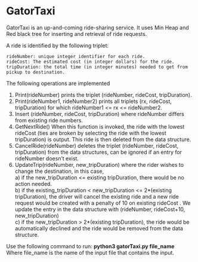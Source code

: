 # GatorTaxi
GatorTaxi is an up-and-coming ride-sharing service. It uses Min Heap and Red black tree for inserting and retrieval of ride requests.

A ride is identified by the following triplet:

    rideNumber: unique integer identifier for each ride.
    rideCost: The estimated cost (in integer dollars) for the ride.
    tripDuration: the total time (in integer minutes) needed to get from pickup to destination.

The following operations are implemented
1. Print(rideNumber) prints the triplet (rideNumber, rideCost, tripDuration).
2. Print(rideNumber1, rideNumber2) prints all triplets (rx, rideCost, tripDuration) for which
rideNumber1 <= rx <= rideNumber2.
3. Insert (rideNumber, rideCost, tripDuration) where rideNumber differs from existing ride
numbers.
4. GetNextRide() When this function is invoked, the ride with the lowest rideCost (ties are broken by
selecting the ride with the lowest tripDuration) is output. This ride is then deleted from the data
structure.
5. CancelRide(rideNumber) deletes the triplet (rideNumber, rideCost, tripDuration) from the data
structures, can be ignored if an entry for rideNumber doesn’t exist.
6. UpdateTrip(rideNumber, new_tripDuration) where the rider wishes to change the destination, in
this case,  
    a) if the new_tripDuration <= existing tripDuration, there would be no action needed.  
    b) if the existing_tripDuration < new_tripDuration <= 2*(existing tripDuration), the driver will
    cancel the existing ride and a new ride request would be created with a penalty of 10 on
    existing rideCost . We update the entry in the data structure with (rideNumber, rideCost+10,
    new_tripDuration)  
    c) if the new_tripDuration > 2*(existing tripDuration), the ride would be automatically declined
    and the ride would be removed from the data structure.

Use the following command to run:   **python3 gatorTaxi.py file_name**  
Where file_name is the name of the input file that contains the input.